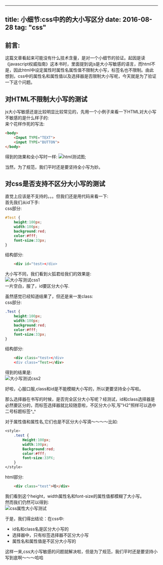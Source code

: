 
---
title: 小细节:css中的的大小写区分
date: 2016-08-28
tag: "css"
---
## 前言:
  
这篇文章看起来可能没有什么技术含量，是对一个小细节的验证。起因是读《javascript权威指南》这本书时，里面提到说js是大小写敏感的语言，而html不是，因此html中设定属性时属性名属性值不限制大小写，标签名也不限制。由此想到，css中的属性名和属性值以及选择器是否限制大小写呢，今天就是为了验证一下这个问题。     
    
## 对HTML不限制大小写的测试    
js大小写敏感还是比较明显比较常见的，先用一个小例子来看一下HTML对大小写不敏感的是什么样子的:    
来个花样作死的写法:    
```html
<body>
    <Input TYPE="TEXT">
    <input TYPE="BUTTON">
</body>
```
得到的效果和全小写时一样:
![html测试图](http://7xl4oh.com1.z0.glb.clouddn.com/blog4%E6%B5%8B%E8%AF%951.jpg);    
    
当然，为了规范，我们平时还是要坚持全小写为妙。
    
## 对css是否支持不区分大小写的测试    
直觉上应该是不支持的。。。但我们还是用代码来看一下:        
首先我们从id下手:    
css部分:    
```css 
#Test {
    height:100px;
    width:100px;
    background:red;
    color:#fff;
    font-size:33px;
}
```
结构部分:    
```html
    <div id="test></div>
```
大小写不同，我们看到火狐君给我们的效果是:    
![大小写测试css1](http://7xl4oh.com1.z0.glb.clouddn.com/blog22.jpg)    
一片空白，服了，id要区分大小写.    
    
虽然感觉已经知道结果了，但还是来一发class:    
css部分:    
```css
.Test {
    height:100px;
    width:100px;
    background:red;
    color:#fff;
    font-size:33px;
}
```
结构部分:    
```html
    <div class="test></div>
    <div class="Test></div>
```
得到的结果是:    
![大小写测试css2](http://7xl4oh.com1.z0.glb.clouddn.com/blog4%E6%B5%8B%E8%AF%952.jpg)    
    
好啦，心服口服,class和id是不能模糊大小写的，所以更要坚持全小写啦。
    
那么选择器在书写的时候，是否完全区分大小写呢？经测试，id和class选择器是必然要区分的，而标签选择器就比较随意啦，不区分大小写,写"H2"照样可以选中二号标题标签^_^    
    
对于属性值和属性名,它们也是不区分大小写滴～～～～比如:    
```css
<style>
    .test {
        Height:100px;
        width:100px;
        Background:red;
        color:#fff;
        font-size:33PX;
    }
</style>
```
html部分:
```html
    <div class="test">哈</div>
```
我们看到这个height，width属性名和font-size的属性值都模糊了大小写。    
然而我们仍然可以得到:    
![css属性大小写测试](http://7xl4oh.com1.z0.glb.clouddn.com/css%E5%A4%A7%E5%B0%8F%E5%86%99%E5%B1%9E%E6%80%A7%E6%B5%8B%E8%AF%95.jpg)    
    
于是，我们得出结论：在css中:    
- id名和class名是区分大小写的    
- 选择器中，只有标签选择器不区分大小写    
- 属性名和属性值是不区分大小写的    
    
这样一来,css大小写敏感的问题就解决啦，但是为了规范，我们平时还是要坚持小写到底啊～～～哈哈